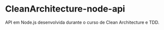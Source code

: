 # CleanArchitecture-node-api
API em Node.js desenvolvida durante o curso de Clean Architecture e TDD.
